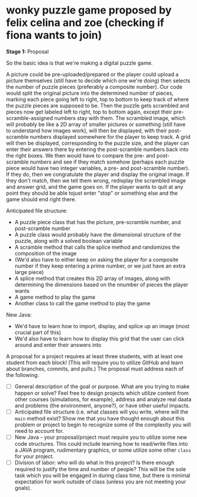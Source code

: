 # wonky puzzle game proposed by felix celina and zoe (checking if fiona wants to join)

**Stage 1:**  Proposal

So the basic idea is that we're making a digital puzzle game. 

A picture could be pre-uploaded/prepared or the player could upload a picture themselves (still have to decide which one we're doing) then selects the number of puzzle pieces (preferably a composite number). Our code would split the original picture into the determined number of pieces, marking each piece going left to right, top to bottom to keep track of where the puzzle pieces are supposed to be. Then the puzzle gets scrambled and pieces now get labeled left to right, top to bottom again, except their pre-scramble-assigned numbers stay with them. The scrambled image, which will probably be like a 2D array of smaller pictures or something (still have to understand how images work), will then be displayed, with their post-scramble numbers displayed somewhere for the player to keep track. A grid will then be displayed, corresponding to the puzzle size, and the player can enter their answers there by entering the post-scramble numbers back into the right boxes. We then would have to compare the pre- and post-scramble numbers and see if they match somehow (perhaps each puzzle piece would have two integer variables, a pre- and post-scramble number). If they do, then we congratulate the player and display the original image. If they don't match, then we tell them wrong, redisplay the scrambled image and answer grid, and the game goes on. If the player wants to quit at any point they should be able tojust enter "stop" or something else and the game should end right there. 

Anticipated file structure: 
- A puzzle piece class that has the picture, pre-scramble number, and post-scramble number
- A puzzle class would probably have the dimensional structure of the puzzle, along with a solved boolean variable
- A scramble method that calls the splice method and randomizes the composition of the image 
- (We'd also have to either keep on asking the player for a composite number if they keep entering a prime number, or we just have an extra large piece)
- A splice method that creates this 2D array of images, along with determining the dimensions based on the nnumber of pieces the player wants
- A game method to play the game
- Another class to call the game method to play the game

New Java: 
- We'd have to learn how to import, display, and splice up an image (most crucial part of this)
- We'd also have to learn how to display this grid that the user can click around and enter their answers into

A proposal for a project requires at least three students,
with at least one student from each block!  (This will require
you to utilize GitHub and learn about branches, commits, and pulls.)
The proposal must address each of the following:

- [ ] General description of the goal or purpose.  What are you trying to make happen or solve?  Feel free to design projects which utilize content from other courses (simulations, for example), address and analyze real daata and problems (the environment, anyone?), or have other useful impacts.
- [ ] Anticipated file structure (i.e. what classes will you write, where will the `main` method exist?  Show me that you have thought enough about this problem or project to begin to recognize some of the complexity you will need to account for.
- [ ] New Java - your proposal/project must require you to utilize some new code structures.  This could include learning how to read/write files into a JAVA program, rudimentary graphics, or some utilize some other `class` for your project.
- [ ] Division of labor:  who will do what in this project?  Is there enough required to justify the time and number of people?  This will be the sole task which you will be engaged in during class time, but there is minimal expectation for work outside of class (unless you are not meeting your goals).
